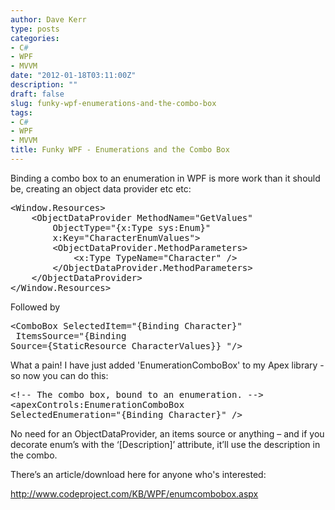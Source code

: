 ```yaml
---
author: Dave Kerr
type: posts
categories:
- C#
- WPF
- MVVM
date: "2012-01-18T03:11:00Z"
description: ""
draft: false
slug: funky-wpf-enumerations-and-the-combo-box
tags:
- C#
- WPF
- MVVM
title: Funky WPF - Enumerations and the Combo Box
---
```



<p class="MsoNormal">Binding a combo box to an enumeration in WPF is more work than it should be, creating an object data provider etc etc:</p>
<pre class="brush: xml;">&lt;Window.Resources&gt;
    &lt;ObjectDataProvider MethodName="GetValues"
        ObjectType="{x:Type sys:Enum}"
        x:Key="CharacterEnumValues"&gt;
        &lt;ObjectDataProvider.MethodParameters&gt;
            &lt;x:Type TypeName="Character" /&gt;
        &lt;/ObjectDataProvider.MethodParameters&gt;
    &lt;/ObjectDataProvider&gt;
&lt;/Window.Resources&gt;</pre>
<p class="MsoNormal">Followed by</p>
<pre class="brush: xml;">&lt;ComboBox SelectedItem="{Binding Character}"<br /> ItemsSource="{Binding <br />Source={StaticResource CharacterValues}} "/&gt;</pre>
<p class="brush: xml;">What a pain! I have just added 'EnumerationComboBox' to my Apex library - so now you can do this:</p>
<pre class="brush: xml;">&lt;!-- The combo box, bound to an enumeration. --&gt;
&lt;apexControls:EnumerationComboBox <br />SelectedEnumeration="{Binding Character}" /&gt;</pre>
<p class="MsoNormal"><span lang="EN-US">No need for an ObjectDataProvider, an items source or anything &ndash; and if you decorate enum&rsquo;s with the &lsquo;[Description]&rsquo; attribute, it&rsquo;ll use the description in the combo.</span></p>
<p class="MsoNormal"><span lang="EN-US">There&rsquo;s an article/download here for anyone who's interested:</span></p>
<p class="MsoNormal"><a href="http://www.codeproject.com/KB/WPF/enumcombobox.aspx">http://www.codeproject.com/KB/WPF/enumcombobox.aspx</a></p>

